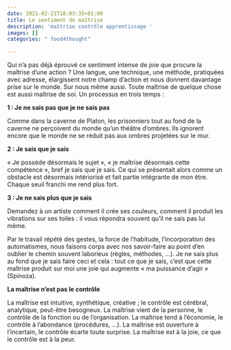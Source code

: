 ```yaml
---
date: 2021-02-21T18:03:35+01:00
title: Le sentiment de maîtrise
description: 'maîtrise contrôle apprentissage '
images: []
categories: " food4thought"

---
```

Qui n’a pas déjà éprouvé ce sentiment intense de joie que procure la maîtrise d’une action ? Une langue, une technique, une méthode, pratiquées avec adresse, élargissent notre champ d’action et nous donnent davantage prise sur le monde. Sur nous même aussi. Toute maîtrise de quelque chose est aussi maîtrise de soi. Un processus en trois temps :

**1 : Je ne sais pas que je ne sais pas**

Comme dans la caverne de Platon, les prisonniers tout au fond de la caverne ne perçoivent du monde qu’un théâtre d’ombres. Ils ignorent encore que le monde ne se réduit pas aux ombres projetées sur le mur.

**2 : Je sais que je sais**

« Je possède désormais le sujet », « je maîtrise désormais cette compétence », bref je sais que je sais. Ce qui se présentait alors comme un obstacle est désormais intériorisé et fait partie intégrante de mon être. Chaque seuil franchi me rend plus fort.

**3 : Je ne sais plus que je sais**

Demandez à un artiste comment il crée ses couleurs, comment il produit les vibrations sur ses toiles : il vous répondra souvent qu’il ne sais pas lui même.

Par le travail répété des gestes, la force de l’habitude, l’incorporation des automatismes, nous faisons corps avec nos savoir-faire au point d’en oublier le chemin souvent laborieux (règles, méthodes, …). Je ne sais plus au fond que je sais faire ceci et cela : tout ce que je sais, c’est que cette maîtrise produit sur moi une joie qui augmente « ma puissance d’agir » (Spinoza).

**La maîtrise n’est pas le contrôle**

La maîtrise est intuitive, synthétique, créative ; le contrôle est cérébral, analytique, peut-être besogneux. La maîtrise vient de la personne, le contrôle de la fonction ou de l’organisation. La maîtrise tend à l’économie, le contrôle à l’abondance (procédures, ...). La maîtrise est ouverture à l’incertain, le contrôle écarte toute surprise. La maîtrise est à la joie, ce que le contrôle est à la peur.